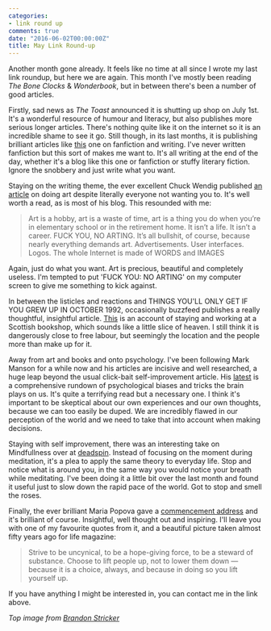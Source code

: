 ```yaml
---
categories:
- link round up
comments: true
date: "2016-06-02T00:00:00Z"
title: May Link Round-up
---
```

  

Another month gone already. It feels like no time at all since I wrote my last link roundup, but here we are again. This month I've mostly been reading <em>The Bone Clocks</em> &amp; <em>Wonderbook</em>, but in between there's been a number of good articles.  
<!--more-->  
Firstly, sad news as <em>The Toast</em> announced it is shutting up shop on July 1st. It's a wonderful resource of humour and literacy, but also publishes more serious longer articles. There's nothing quite like it on the internet so it is an incredible shame to see it go. Still though, in its last months, it is publishing brilliant articles like <a href="http://the-toast.net/2016/05/19/the-writer-as-robot-fluency-fanfiction-and-finding-my-voice/">this</a> one on fanfiction and writing. I've never written fanfiction but this sort of makes me want to. It's all writing at the end of the day, whether it's a blog like this one or fanfiction or stuffy literary fiction. Ignore the snobbery and just write what you want.  

Staying on the writing theme, the ever excellent Chuck Wendig published <a href="http://terribleminds.com/ramble/2016/05/10/defy-reality-become-an-artist/">an article</a> on doing art despite literally everyone not wanting you to. It's well worth a read, as is most of his blog. This resounded with me:  

<blockquote>   
  Art is a hobby, art is a waste of time, art is a thing you do when you’re in elementary school or in the retirement home. It isn’t a life. It isn’t a career. FUCK YOU, NO ARTING. It’s all bullshit, of course, because nearly everything demands art. Advertisements. User interfaces. Logos. The whole Internet is made of WORDS and IMAGES  
</blockquote>  

Again, just do what you want. Art is precious, beautiful and completely useless. I'm tempted to put 'FUCK YOU: NO ARTING' on my computer screen to give me something to kick against.  

In between the listicles and reactions and THINGS YOU'LL ONLY GET IF YOU GREW UP IN OCTOBER 1992, occasionally buzzfeed publishes a really thoughtful, insightful article. <a href="https://www.buzzfeed.com/danieldalton/complaints-and-disappointment?utm_term=.orNVVJg3W#.bf122p1wN">This</a> is an account of staying and working at a Scottish bookshop, which sounds like a little slice of heaven. I still think it is dangerously close to free labour, but seemingly the location and the people more than make up for it.  

Away from art and books and onto psychology. I've been following Mark Manson for a while now and his articles are incisive and well researched, a huge leap beyond the usual click-bait self-improvement article. His <a href="http://markmanson.net/trust?utm_campaign=mmnet-newsletter-2016-05-05&amp;utm_medium=email&amp;utm_source=mmnet-newsletter&amp;utm_content=Read-Who-Do-You-Trust">latest</a> is a comprehensive rundown of psychological biases and tricks the brain plays on us. It's quite a terrifying read but a necessary one. I think it's important to be skeptical about our own experiences and our own thoughts, because we can too easily be duped. We are incredibly flawed in our perception of the world and we need to take that into account when making decisions.  

Staying with self improvement, there was an interesting take on Mindfullness over at <a href="http://adequateman.deadspin.com/notice-more-things-1773871157">deadspin</a>. Instead of focusing on the moment during meditation, it's a plea to apply the same theory to everyday life. Stop and notice what is around you, in the same way you would notice your breath while meditating. I've been doing it a little bit over the last month and found it useful just to slow down the rapid pace of the world. Got to stop and smell the roses.  

Finally, the ever brilliant Maria Popova gave a <a href="https://www.brainpickings.org/2016/05/16/annenberg-commencement/">commencement address</a> and it's brilliant of course. Insightful, well thought out and inspiring. I'll leave you with one of my favourite quotes from it, and a beautiful picture taken almost fifty years ago for life magazine:  

<blockquote>   
  Strive to be uncynical, to be a hope-giving force, to be a steward of substance. Choose to lift people up, not to lower them down — because it is a choice, always, and because in doing so you lift yourself up.  
</blockquote>  

If you have anything I might be interested in, you can contact me in the link above.  

<em>Top image from <a href="http://brandonstricker.deviantart.com/art/Meteor-380438460">Brandon Stricker</a></em>  
